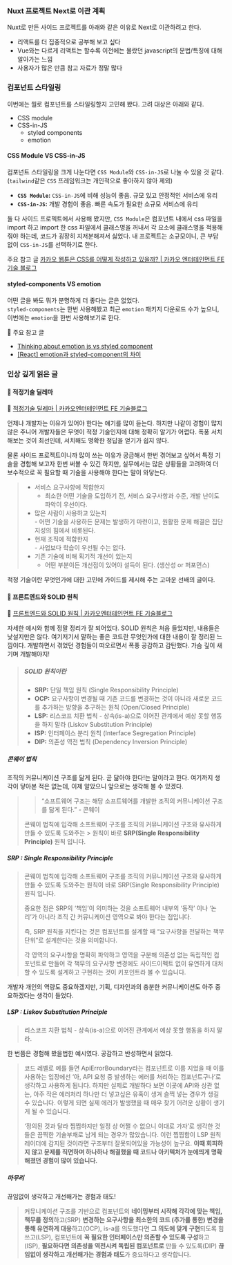 ### Nuxt 프로젝트 Next로 이관 계획

Nuxt로 만든 사이드 프로젝트를 아래와 같은 이유로 Next로 이관하려고 한다.

- 리액트를 더 집중적으로 공부해 보고 싶다
- Vue와는 다르게 리액트는 할수록 이전에는 몰랐던 javascript의 문법/특징에 대해 알아가는 느낌
- 사용자가 많은 만큼 참고 자료가 정말 많다

### 컴포넌트 스타일링

이번에는 뭘로 컴포넌트를 스타일링할지 고민해 봤다.
고려 대상은 아래와 같다.

- CSS module
- CSS-in-JS
    - styled components
    - emotion

#### CSS Module VS CSS-in-JS

컴포넌트 스타일링을 크게 나눈다면 `CSS Module`와 `CSS-in-JS`로 나눌 수 있을 것 같다. (`tailwind`같은 `CSS` 프레임워크는 개인적으로 좋아하지 않아 제외)

- **`CSS Module`:** `CSS-in-JS`에 비해 성능이 좋음. 규모 있고 안정적인 서비스에 유리
- **`CSS-in-JS`:** 개발 경험이 좋음. 빠른 속도가 필요한 소규모 서비스에 유리

둘 다 사이드 프로젝트에서 사용해 봤지만, `CSS Module`은 컴포넌트 내에서 css 파일을 import 하고 import 한 css 파일에서 클래스명을 꺼내서 각 요소에 클래스명을 적용해 줘야 하는데, 코드가 굉장히 지저분해져서 싫었다.
내 프로젝트는 소규모이니, 큰 부담 없이 `CSS-in-JS`를 선택하기로 한다.


 주요 참고 글
[카카오 웹툰은 CSS를 어떻게 작성하고 있을까? | 카카오 엔터테인먼트 FE 기술 블로그](https://fe-developers.kakaoent.com/2022/220210-css-in-kakaowebtoon/)

#### styled-components VS emotion

어떤 글을 봐도 뭐가 분명하게 더 좋다는 글은 없었다.  
`styled-components`는 한번 사용해봤고 최근 `emotion` 패키지 다운로드 수가 높으니, 이번에는 `emotion`을 한번 사용해보기로 한다.

📌 주요 참고 글
- [Thinking about emotion js vs styled component](https://ideveloper2.dev/blog/2019-05-05--thinking-about-emotion-js-vs-styled-component/)
- [[React] emotion과 styled-component의 차이](https://80000coding.oopy.io/7ad296c7-8832-4951-9cf7-074a196d42ea)


### 인상 깊게 읽은 글

#### 📃 적정기술 딜레마

📌 [적정기술 딜레마 | 카카오엔터테인먼트 FE 기술블로그](https://fe-developers.kakaoent.com/2023/230112-appropriate-technology/)

언제나 개발자는 이유가 있어야 한다는 얘기를 많이 듣는다. 하지만 나같이 경험이 많지 않은 주니어 개발자들은 무엇이 적정 기술인지에 대해 정확히 알기가 어렵다. 폭풍 서치 해보는 것이 최선인데, 서치해도 명확한 정답을 얻기가 쉽지 않다.

물론 사이드 프로젝트이니까 많이 쓰는 이유가 궁금해서 한번 겪어보고 싶어서 특정 기술을 경험해 보고자 한번 써볼 수 있긴 하지만, 실무에서는 많은 상황들을 고려하여 더 보수적으로 꼭 필요할 때 기술을 사용해야 한다는 말이 와닿는다.

> - 서비스 요구사항에 적합한지  
> 	- 최소한 어떤 기술을 도입하기 전, 서비스 요구사항과 수준, 개발 난이도 파악이 우선이다.
> - 많은 사람이 사용하고 있는지  
>		- 어떤 기술을 사용하든 문제는 발생하기 마련이고, 원활한 문제 해결은 집단 지성의 힘에서 비롯된다.
> - 현재 조직에 적합한지  
>		- 사업보다 학습이 우선될 수는 없다.  
> - 기존 기술에 비해 획기적 개선이 있는지  
> 	- 어떤 부분이든 개선점이 있어야 설득이 된다. (생산성 or 퍼포먼스)  

적정 기술이란 무엇인가에 대한 고민에 가이드를 제시해 주는 고마운 선배의 글이다. 



#### 📃 프론트엔드와 SOLID 원칙

📌 [프론트엔드와 SOLID 원칙 | 카카오엔터테인먼트 FE 기술블로그](https://fe-developers.kakaoent.com/2023/230330-frontend-solid/)

자세한 예시와 함께 정말 정리가 잘 되어있다.
SOLID 원칙은 처음 들었지만, 내용들은 낯설지만은 않다. 여기저기서 말하는 좋은 코드란 무엇인가에 대한 내용이 잘 정리된 느낌이다.
개발하면서 겪었던 경험들이 떠오르면서 폭풍 공감하고 감탄했다. 가슴 깊이 새기며 개발해야지!

> ##### SOLID 원칙이란
> - **SRP:** 단일 책임 원칙 (Single Responsibility Principle)
> - **OCP:** 요구사항이 변경될 때 기존 코드를 변경하는 것이 아니라 새로운 코드를 추가하는 방향을 추구하는 원칙 (Open/Closed Principle)
> - **LSP:** 리스코프 치환 법칙 - 상속(is-a)으로 이어진 관계에서 예상 못할 행동을 하지 말라 (Liskov Substitution Principle)
> - **ISP:** 인터페이스 분리 원칙 (Interface Segregation Principle)
> - **DIP:** 의존성 역전 법칙 (Dependency Inversion Principle)

##### 콘웨이 법칙

조직의 커뮤니케이션 구조를 닮게 된다. 곧 닮아야 한다!는 말이라고 한다. 여기까지 생각이 닿아본 적은 없는데, 이제 알았으니 앞으로는 생각해 볼 수 있겠다.

> > “소프트웨어 구조는 해당 소프트웨어를 개발한 조직의 커뮤니케이션 구조를 닮게 된다.” - 콘웨이  
> 
> 콘웨이 법칙에 입각해 소프트웨어 구조를 조직의 커뮤니케이션 구조와 유사하게 만들 수 있도록 도와주는 > 원칙이 바로 **SRP(Single Responsibility Principle)** 원칙 입니다.

##### SRP : Single Responsibility Principle

> 콘웨이 법칙에 입각해 소프트웨어 구조를 조직의 커뮤니케이션 구조와 유사하게 만들 수 있도록 도와주는 원칙이 바로 SRP(Single Responsibility Principle) 원칙 입니다.
>
> 중요한 점은 SRP의 ‘책임’이 의미하는 것을 소프트웨어 내부의 ‘동작’ 이나 ‘논리’가 아니라 조직 간 커뮤니케이션 영역으로 봐야 한다는 점입니다.  
> 
> 즉, SRP 원칙을 지킨다는 것은 컴포넌트를 설계할 때 “요구사항을 전달하는 책무 단위”로 설계한다는 것을 의미합니다.
>
> 각 영역의 요구사항을 명확히 파악하고 영역을 구분해 의존성 없는 독립적인 컴포넌트로 만들어 각 책무의 요구사항 변경에도 사이드이펙트 없이 유연하게 대처할 수 있도록 설계하고 구현하는 것이 키포인트라 볼 수 있습니다.

개발자 개인의 역량도 중요하겠지만, 기획, 디자인과의 충분한 커뮤니케이션도 아주 중요하겠다는 생각이 들었다.

##### LSP : Liskov Substitution Principle

> 리스코프 치환 법칙 - 상속(is-a)으로 이어진 관계에서 예상 못할 행동을 하지 말라.

한 번쯤은 경험해 봤을법한 예시였다. 공감하고 반성하면서 읽었다.

> 코드 레벨로 예를 들면 ApiErrorBoundary라는 컴포넌트로 이름 지었을 때 이를 사용하는 입장에선 ‘아, API 요청 중 발생하는 에러를 처리하는 컴포넌트구나’로 생각하고 사용하게 됩니다. 하지만 실제로 개발하다 보면 이곳에 API와 상관 없는, 아주 작은 에러처리 하나만 더 넣고싶은 유혹이 생겨 슬쩍 넣는 경우가 생길 수 있습니다. 이렇게 되면 실제 에러가 발생했을 때 매우 찾기 어려운 상황이 생기게 될 수 있습니다.
>
> ‘정의된 것과 달라 찝찝하지만 일정 상 어쩔 수 없으니 이대로 가자’로 생각한 것들은 끔찍한 기술부채로 남게 되는 경우가 많았습니다. 이런 찝찝함이 LSP 원칙 레이더에 감지된 것이라면 구조부터 잘못되어있을 가능성이 높구요. **이때 회피하지 않고 문제를 직면하며 하나하나 해결했을 때 코드나 아키텍처가 눈에띄게 명확해졌던 경험이 많이 있습니다.**

##### 마무리

끊임없이 생각하고 개선해가는 경험과 태도!

> 커뮤니케이션 구조를 기반으로 컴포넌트의 **네이밍부터 시작해 각각에 맞는 책임, 책무를 정의**하고(SRP) **변경하는 요구사항을 최소한의 코드 (추가를 통한) 변경을 통해 유연하게 대응**하고(OCP), is-a를 의도했다면 **그 의도에 맞게 구현**되도록 힘쓰고(LSP), 컴포넌트에 **꼭 필요한 인터페이스만 의존할 수 있도록 구성**하고(ISP), **필요하다면 의존성을 역전시켜 독립된 컴포넌트로** 만들 수 있도록(DIP) **끊임없이 생각하고 개선해가는 경험과 태도**가 중요하다고 생각합니다.
